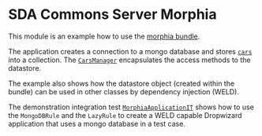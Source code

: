 # SDA Commons Server Morphia

This module is an example how to use the [morphia bundle](../sda-commons-server-morphia/README.md).

The application creates a connection to a mongo database and stores [`cars`](./src/main/java/org/sdase/commons/server/morphia/example/mongo/model/Car.java) into a collection.
The [`CarsManager`](./src/main/java/org/sdase/commons/server/morphia/example/mongo/CarManager.java) encapsulates the access methods to the datastore.

The example also shows how the datastore object (created within the bundle) can be used in other classes by dependency injection (WELD).

The demonstration integration test [`MorphiaApplicationIT`](./src/integTest/java/org/sdase/commons/server/morphia/example/MorphiaApplicationIT.java) shows
how to use the `MongoDBRule` and the `LazyRule` to create a WELD capable Dropwizard application that uses a mongo database in a test case. 

 

 